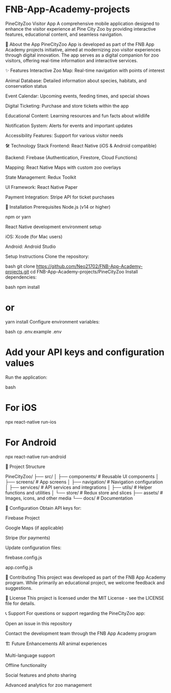 # FNB-App-Academy-projects

PineCityZoo Visitor App
A comprehensive mobile application designed to enhance the visitor experience at Pine City Zoo by providing interactive features, educational content, and seamless navigation.

📱 About the App
PineCityZoo App is developed as part of the FNB App Academy projects initiative, aimed at modernizing zoo visitor experiences through digital innovation. The app serves as a digital companion for zoo visitors, offering real-time information and interactive services.

✨ Features
Interactive Zoo Map: Real-time navigation with points of interest

Animal Database: Detailed information about species, habitats, and conservation status

Event Calendar: Upcoming events, feeding times, and special shows

Digital Ticketing: Purchase and store tickets within the app

Educational Content: Learning resources and fun facts about wildlife

Notification System: Alerts for events and important updates

Accessibility Features: Support for various visitor needs

🛠️ Technology Stack
Frontend: React Native (iOS & Android compatible)

Backend: Firebase (Authentication, Firestore, Cloud Functions)

Mapping: React Native Maps with custom zoo overlays

State Management: Redux Toolkit

UI Framework: React Native Paper

Payment Integration: Stripe API for ticket purchases

🚀 Installation
Prerequisites
Node.js (v14 or higher)

npm or yarn

React Native development environment setup

iOS: Xcode (for Mac users)

Android: Android Studio

Setup Instructions
Clone the repository:

bash
git clone https://github.com/Neo21702/FNB-App-Academy-projects.git
cd FNB-App-Academy-projects/PineCityZoo
Install dependencies:

bash
npm install
# or
yarn install
Configure environment variables:

bash
cp .env.example .env
# Add your API keys and configuration values
Run the application:

bash
# For iOS
npx react-native run-ios

# For Android
npx react-native run-android

📁 Project Structure

PineCityZoo/
├── src/
│   ├── components/     # Reusable UI components
│   ├── screens/        # App screens
│   ├── navigation/     # Navigation configuration
│   ├── services/       # API services and integrations
│   ├── utils/          # Helper functions and utilities
│   └── store/          # Redux store and slices
├── assets/             # Images, icons, and other media
└── docs/               # Documentation

🔧 Configuration
Obtain API keys for:

Firebase Project

Google Maps (if applicable)

Stripe (for payments)

Update configuration files:

firebase.config.js

app.config.js

🤝 Contributing
This project was developed as part of the FNB App Academy program. While primarily an educational project, we welcome feedback and suggestions.

📄 License
This project is licensed under the MIT License - see the LICENSE file for details.

📞 Support
For questions or support regarding the PineCityZoo app:

Open an issue in this repository

Contact the development team through the FNB App Academy program

🏗️ Future Enhancements
AR animal experiences

Multi-language support

Offline functionality

Social features and photo sharing

Advanced analytics for zoo management
